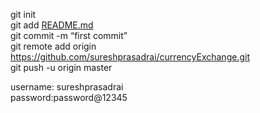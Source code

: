<p>git init<br>
git add <a href="http://README.md">README.md</a><br>
git commit -m “first commit”<br>
git remote add origin <a href="https://github.com/sureshprasadrai/currencyExchange.git">https://github.com/sureshprasadrai/currencyExchange.git</a><br>
git push -u origin master</p>
<p>username: sureshprasadrai<br>
password:password@12345</p>
